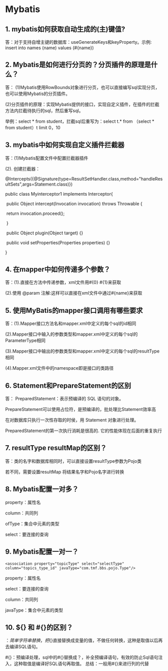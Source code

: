 # Mybatis

## 1. mybatis如何获取自动生成的(主)键值?

答：对于支持自增主键的数据库：useGenerateKeys和keyProperty。示例:
<insert id="insertName" useGeneratedKeys="true" keyProperty="id">  
   insert into names (name) values (#{name})  
</insert>  

## 2. Mybatis是如何进行分页的？分页插件的原理是什么？

答： (1)Mybatis使用RowBounds对象进行分页，也可以直接编写sql实现分页，也可以使用Mybatis的分页插件。

(2)分页插件的原理：实现Mybatis提供的接口，实现自定义插件，在插件的拦截方法内拦截待执行的sql，然后重写sql。

举例：select * from student，拦截sql后重写为：select t.* from （select * from student）t limit 0，10

## 3. mybatis中如何实现自定义插件拦截器

答：(1)Mybatis配置文件中配置拦截器插件

<plugins> <plugin interceptor="com.github.pagehelper.PageInterceptor">  </plugin></plugins>

(2). 创建拦截器：

@Intercepts({@Signature(type=ResultSetHandler.class,method="handleResultSets",args=Statement.class)})

public class Myinterceptor1 implements Interceptor{

​	public Object intercept(Invocation invocation) throws Throwable {

​		return  invocation.proceed();

​	}

​	public Object plugin(Object target) {}

​	public void setProperties(Properties properties) {}

}

## 4. 在mapper中如何传递多个参数？

答：(1).直接在方法中传递参数，xml文件用#{0} #{1}来获取

(2).使用 @param 注解:这样可以直接在xml文件中通过#{name}来获取

## 5. 使用MyBatis的mapper接口调用有哪些要求

答：(1).Mapper接口方法名和mapper.xml中定义的每个sql的id相同

(2).Mapper接口中输入的参数类型和mapper.xml中定义的每个sql的ParameterType相同

(3).Mapper接口中输出的参数类型和mapper.xml中定义的每个sql的resultType相同

(4).Mapper.xml文件中的namespace即是接口的类路径

## 6. Statement和PrepareStatement的区别

答： PreparedStatement：表示预编译的 SQL 语句的对象。

PrepareStatement可以使用占位符，是预编译的，批处理比Statement效率高

在对数据库只执行一次性存取的时侯，用 Statement 对象进行处理。

PreparedStatement的第一次执行消耗是很高的. 它的性能体现在后面的重复执行

## 7. resultType resultMap的区别？

答：类的名字和数据库相同时，可以直接设置resultType参数为Pojo类

若不同，需要设置resultMap 将结果名字和Pojo名字进行转换

## 8. Mybatis配置一对多？

<collection property="topicComment" column="id" ofType="com.tmf.bbs.pojo.Comment" select="selectComment" />

property：属性名

column：共同列

ofType：集合中元素的类型

select：要连接的查询

 

## 9. Mybatis配置一对一？

```
<association property="topicType" select="selectType" column="topics_type_id" javaType="com.tmf.bbs.pojo.Type"/>
```

property：属性名

select：要连接的查询

column：共同列

javaType：集合中元素的类型

## 10. ${} 和 #{}的区别？

${}：简单字符串替换，把${}直接替换成变量的值，不做任何转换，这种是取值以后再去编译SQL语句。

\#{}：预编译处理，sql中的#{}替换成？，补全预编译语句，有效的防止Sql语句注入，这种取值是编译好SQL语句再取值。
总结：一般用#{}来进行列的代替
